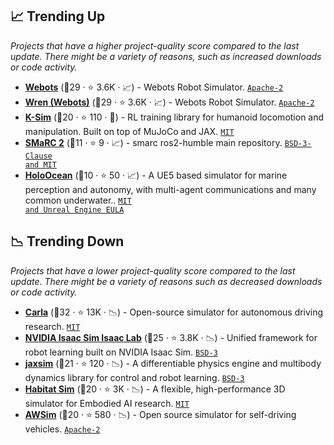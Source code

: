 ## 📈 Trending Up

_Projects that have a higher project-quality score compared to the last update. There might be a variety of reasons, such as increased downloads or code activity._

- <b><a href="https://www.cyberbotics.com/">Webots</a></b> (🥇29 ·  ⭐ 3.6K · 📈) - Webots Robot Simulator. <code><a href="http://bit.ly/3nYMfla">Apache-2</a></code>
- <b><a href="https://cyberbotics.com/">Wren (Webots)</a></b> (🥇29 ·  ⭐ 3.6K · 📈) - Webots Robot Simulator. <code><a href="http://bit.ly/3nYMfla">Apache-2</a></code>
- <b><a href="https://docs.kscale.dev/docs/ksim">K-Sim</a></b> (🥈20 ·  ⭐ 110 · 🐣) - RL training library for humanoid locomotion and manipulation. Built on top of MuJoCo and JAX. <code><a href="http://bit.ly/34MBwT8">MIT</a></code>
- <b><a href="https://github.com/smarc-project/smarc2">SMaRC 2</a></b> (🥈11 ·  ⭐ 9 · 📈) - smarc ros2-humble main repository. <code><a href="https://tldrlegal.com/search?q=BSD-3-Clause%20and%20MIT">BSD-3-Clause and MIT</a></code>
- <b><a href="https://byu-holoocean.github.io/holoocean-docs/">HoloOcean</a></b> (🥉10 ·  ⭐ 50 · 📈) - A UE5 based simulator for marine perception and autonomy, with multi-agent communications and many common underwater.. <code><a href="https://tldrlegal.com/search?q=MIT%20and%20Unreal%20Engine%20EULA">MIT and Unreal Engine EULA</a></code>

## 📉 Trending Down

_Projects that have a lower project-quality score compared to the last update. There might be a variety of reasons such as decreased downloads or code activity._

- <b><a href="https://carla.org/">Carla</a></b> (🥇32 ·  ⭐ 13K · 📉) - Open-source simulator for autonomous driving research. <code><a href="http://bit.ly/34MBwT8">MIT</a></code>
- <b><a href="https://isaac-sim.github.io/IsaacLab">NVIDIA Isaac Sim Isaac Lab</a></b> (🥇25 ·  ⭐ 3.8K · 📉) - Unified framework for robot learning built on NVIDIA Isaac Sim. <code><a href="http://bit.ly/3aKzpTv">BSD-3</a></code>
- <b><a href="https://jaxsim.readthedocs.io">jaxsim</a></b> (🥈21 ·  ⭐ 120 · 📉) - A differentiable physics engine and multibody dynamics library for control and robot learning. <code><a href="http://bit.ly/3aKzpTv">BSD-3</a></code>
- <b><a href="https://aihabitat.org/">Habitat Sim</a></b> (🥈20 ·  ⭐ 3K · 📉) - A flexible, high-performance 3D simulator for Embodied AI research. <code><a href="http://bit.ly/34MBwT8">MIT</a></code>
- <b><a href="https://github.com/tier4/AWSIM">AWSim</a></b> (🥉20 ·  ⭐ 580 · 📉) - Open source simulator for self-driving vehicles. <code><a href="http://bit.ly/3nYMfla">Apache-2</a></code>

